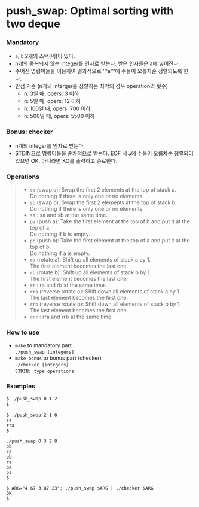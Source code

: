 # push_swap: Optimal sorting with two deque

### Mandatory

- ```a```, ```b``` 2개의 스택(덱)이 있다.
- n개의 중복되지 않는 integer를 인자로 받는다. 받은 인자들은 a에 넣어진다.
- 주어진 명령어들을 이용하여 결과적으로 '''a'''에 수들이 오름차순 정렬되도록 한다.
- 만점 기준 (n개의 interger를 정렬하는 최악의 경우 operation의 횟수)
	- n: 3일 때, opers: 3 이하
	- n: 5일 때, opers: 12 이하
	- n: 100일 때, opers: 700 이하
	- n: 500일 때, opers: 5500 이하

### Bonus: checker
- n개의 integer를 인자로 받는다.
- STDIN으로 명령어들을 순차적으로 받는다. EOF 시 ```a```에 수들이 오름차순 정렬되어있으면 OK, 아니라면 KO를 출력하고 종료한다.

### Operations
> - ```sa``` (swap a): Swap the first 2 elements at the top of stack a.  
> Do nothing if there is only one or no elements.  
> - ```sb``` (swap b): Swap the first 2 elements at the top of stack b.  
> Do nothing if there is only one or no elements.  
> - ```ss``` : sa and sb at the same time.  
> - ```pa``` (push a): Take the first element at the top of b and put it at the top of a.  
> Do nothing if b is empty.  
> - ```pb``` (push b): Take the first element at the top of a and put it at the top of b.  
> Do nothing if a is empty.  
> - ```ra``` (rotate a): Shift up all elements of stack a by 1.  
> The first element becomes the last one.  
> - ```rb``` (rotate b): Shift up all elements of stack b by 1.  
> The first element becomes the last one.  
> - ```rr``` : ra and rb at the same time.  
> - ```rra``` (reverse rotate a): Shift down all elements of stack a by 1.  
> The last element becomes the first one.  
> - ```rrb``` (reverse rotate b): Shift down all elements of stack b by 1.  
> The last element becomes the first one.  
> - ```rrr``` : rra and rrb at the same time.  

### How to use
- ```make``` to mandatory part  
  ```./push_swap [integers]```
- ```make bonus``` to bonus part (checker)  
```./checker [integers]```  
```STDIN: type operations```

### Examples

```bash
$ ./push_swap 0 1 2
$
```

```
$ ./push_swap 2 1 0
sa
rra
$
```

```
./push_swap 0 3 2 8
pb
ra
pb
ra
pa
pa
$
```

```
$ ARG="4 67 3 87 23"; ./push_swap $ARG | ./checker $ARG
OK
$
```